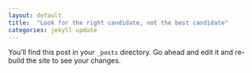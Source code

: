 ```yaml
---
layout: default
title:  "Look for the right candidate, not the best candidate"
categories: jekyll update
---
```

You’ll find this post in your `_posts` directory. Go ahead and edit it and re-build the site to see your changes.
